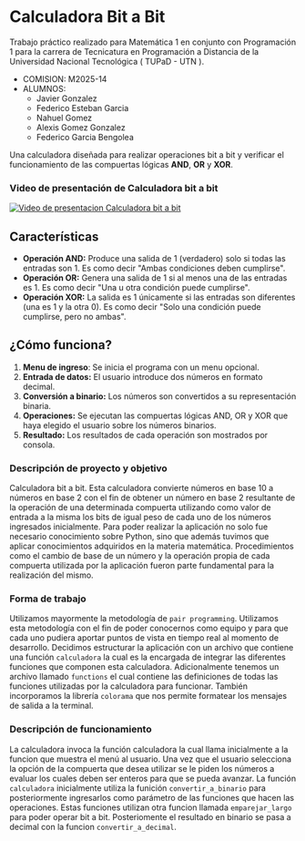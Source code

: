 # Calculadora Bit a Bit

Trabajo práctico realizado para Matemática 1 en conjunto con Programación 1 para la carrera de Tecnicatura en Programación a Distancia de la Universidad Nacional Tecnológica ( TUPaD - UTN ).

- COMISION: M2025-14
- ALUMNOS:
  * Javier Gonzalez
  * Federico Esteban Garcia
  * Nahuel Gomez
  * Alexis Gomez Gonzalez
  * Federico Garcia Bengolea

Una calculadora diseñada para realizar operaciones bit a bit y verificar el funcionamiento de las compuertas lógicas **AND**, **OR** y **XOR**.

### Video de presentación de Calculadora bit a bit
[![Video de presentacion Calculadora bit a bit](https://img.youtube.com/vi/Ss4Pq-CmqXg/0.jpg)](https://www.youtube.com/watch?v=Ss4Pq-CmqXg) 

## Características

- **Operación AND:** Produce una salida de 1 (verdadero) solo si todas las entradas son 1.
Es como decir "Ambas condiciones deben cumplirse".
- **Operación OR:** Genera una salida de 1 si al menos una de las entradas es 1.
Es como decir "Una u otra condición puede cumplirse".
- **Operación XOR:** La salida es 1 únicamente si las entradas son diferentes (una es 1 y la otra 0).
Es como decir "Solo una condición puede cumplirse, pero no ambas".

## ¿Cómo funciona?

1. **Menu de ingreso**: Se inicia el programa con un menu opcional.
2. **Entrada de datos:** El usuario introduce dos números en formato decimal.
3. **Conversión a binario:** Los números son convertidos a su representación binaria.
4. **Operaciones:** Se ejecutan las compuertas lógicas AND, OR y XOR que haya elegido el usuario sobre los números binarios.
5. **Resultado:** Los resultados de cada operación son mostrados por consola.

### Descripción de proyecto y objetivo
Calculadora bit a bit. Esta calculadora convierte números en base 10 a números en base 2 con el fin de obtener un número en base 2 resultante de la operación de una determinada compuerta utilizando como valor de entrada a la misma los bits de igual peso de cada uno de los números ingresados inicialmente.
Para poder realizar la aplicación no solo fue necesario conocimiento sobre Python, sino que además tuvimos que aplicar conocimientos adquiridos en la materia matemática. Procedimientos como el cambio de base de un número y la operación propia de cada compuerta utilizada por la aplicación fueron parte fundamental para la realización del mismo.
### Forma de trabajo
Utilizamos mayormente la metodología de `pair programming`. Utilizamos esta metodología con el fin de poder conocernos como equipo y para que cada uno pudiera aportar puntos de vista en tiempo real al momento de desarrollo.
Decidimos estructurar la aplicación con un archivo que contiene una función `calculadora` la cual es la encargada de integrar las diferentes funciones que componen esta calculadora. Adicionalmente tenemos un archivo llamado `functions` el cual contiene las definiciones de todas las funciones utilizadas por la calculadora para funcionar. También incorporamos la librería `colorama` que nos permite formatear los mensajes de salida a la terminal.
### Descripción de funcionamiento
La calculadora invoca la función calculadora la cual llama inicialmente a la funcion que muestra el menú al usuario. Una vez que el usuario selecciona la opción de la compuerta que desea utilizar se le piden los números a evaluar los cuales deben ser enteros para que se pueda avanzar.
La función `calculadora` inicialmente utiliza la funición `convertir_a_binario` para posteriormente ingresarlos como parámetro de las funciones que hacen las operaciones. Estas funciones utilizan otra funcion llamada `emparejar_largo` para poder operar bit a bit. Posteriomente el resultado en binario se pasa a decimal con la funcion `convertir_a_decimal`.
